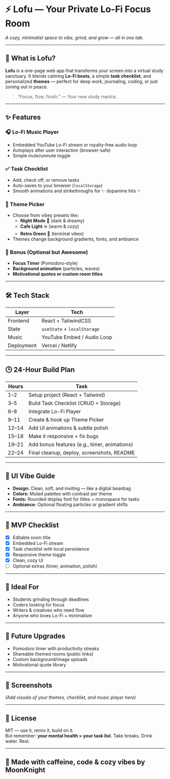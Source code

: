 # ⚡ Lofu — Your Private Lo-Fi Focus Room

*A cozy, minimalist space to vibe, grind, and grow — all in one tab.*

---

## 🌱 What is Lofu?

**Lofu** is a one-page web app that transforms your screen into a virtual study sanctuary. It blends calming **Lo-Fi beats**, a simple **task checklist**, and personalized **themes** — perfect for deep work, journaling, coding, or just zoning out in peace.

> “Focus, flow, finish.” — Your new study mantra.

---

## ✨ Features

### 🎧 Lo-Fi Music Player
- Embedded YouTube Lo-Fi stream or royalty-free audio loop
- Autoplays after user interaction (browser-safe)
- Simple mute/unmute toggle

### ✅ Task Checklist
- Add, check off, or remove tasks
- Auto-saves to your browser (`localStorage`)
- Smooth animations and strikethroughs for ✨ dopamine hits ✨

### 🎨 Theme Picker
- Choose from vibey presets like:
  - **Night Mode** 🌙 (dark & dreamy)
  - **Cafe Light** ☕ (warm & cozy)
  - **Retro Green** 💾 (terminal vibes)
- Themes change background gradients, fonts, and ambiance

### 🧠 Bonus (Optional but Awesome)
- **Focus Timer** (Pomodoro-style)
- **Background animation** (particles, waves)
- **Motivational quotes or custom room titles**

---

## 🛠 Tech Stack

| Layer         | Tech                          |
|---------------|-------------------------------|
| Frontend      | React + TailwindCSS           |
| State         | `useState` + `localStorage`   |
| Music         | YouTube Embed / Audio Loop    |
| Deployment    | Vercel / Netlify              |

---

## 🕒 24-Hour Build Plan

| Hours | Task |
|-------|------|
| 1–2   | Setup project (React + Tailwind) |
| 3–5   | Build Task Checklist (CRUD + Storage) |
| 6–8   | Integrate Lo-Fi Player |
| 9–11  | Create & hook up Theme Picker |
| 12–14 | Add UI animations & subtle polish |
| 15–18 | Make it responsive + fix bugs |
| 19–21 | Add bonus features (e.g., timer, animations) |
| 22–24 | Final cleanup, deploy, screenshots, README |

---

## 🌈 UI Vibe Guide

- **Design:** Clean, soft, and inviting — like a digital beanbag
- **Colors:** Muted palettes with contrast per theme
- **Fonts:** Rounded display font for titles + monospace for tasks
- **Ambiance:** Optional floating particles or gradient shifts

---

## 📌 MVP Checklist

- [x] Editable room title
- [x] Embedded Lo-Fi stream
- [x] Task checklist with local persistence
- [x] Responsive theme toggle
- [x] Clean, cozy UI
- [ ] Optional extras (timer, animation, polish)

---

## 🎯 Ideal For

- Students grinding through deadlines  
- Coders looking for focus  
- Writers & creatives who need flow  
- Anyone who loves Lo-Fi + minimalism

---

## 🚀 Future Upgrades

- Pomodoro timer with productivity streaks
- Shareable themed rooms (public links)
- Custom background/image uploads
- Motivational quote library

---

## 📸 Screenshots

*(Add visuals of your themes, checklist, and music player here)*

---

## 📖 License

MIT — use it, remix it, build on it.  
But remember: **your mental health > your task list**. Take breaks. Drink water. Rest.

---

## 👋 Made with caffeine, code & cozy vibes by MoonKnight
